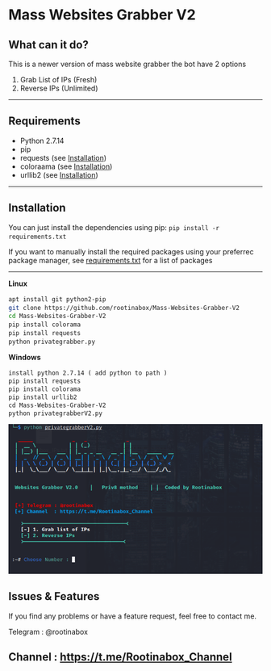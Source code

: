 # Mass Websites Grabber V2


## What can it do?
This is a newer version of mass website grabber 
the bot have 2 options
1. Grab List of IPs (Fresh)
2. Reverse IPs (Unlimited)

---

## Requirements
* Python 2.7.14
* pip
* requests (see [Installation](#Installation))
* coloraama (see [Installation](#Installation))
* urllib2 (see [Installation](#Installation))

---

## Installation
You can just install the dependencies using pip: `pip install -r requirements.txt`

If you want to manually install the required packages using your preferrec package manager, see [requirements.txt](requirements.txt) for a list of packages

---
**Linux**
```bash
apt install git python2-pip
git clone https://github.com/rootinabox/Mass-Websites-Grabber-V2
cd Mass-Websites-Grabber-V2 
pip install colorama
pip install requests
python privategrabber.py
```
**Windows**
```
install python 2.7.14 ( add python to path )
pip install requests
pip install colorama
pip install urllib2
cd Mass-Websites-Grabber-V2
python privategrabberV2.py
```
<img src="banner.png">


## Issues & Features
If you find any problems or have a feature request, feel free to contact me.

Telegram : @rootinabox

Channel  : https://t.me/Rootinabox_Channel
---
